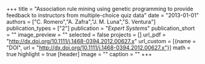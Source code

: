 +++
title = "Association rule mining using genetic programming to provide feedback to instructors from multiple-choice quiz data"
date = "2013-01-01"
authors = ["C. Romero","A. Zafra","J. M. Luna","S. Ventura"]
publication_types = ["2"]
publication = "_Expert Systems_"
publication_short = ""
image_preview = ""
selected = false
projects = []
url_pdf = "http://dx.doi.org/10.1111/j.1468-0394.2012.00627.x"
url_custom = [{name = "DOI", url = "http://dx.doi.org/10.1111/j.1468-0394.2012.00627.x"}]
math = true
highlight = true
[header]
image = ""
caption = ""
+++

